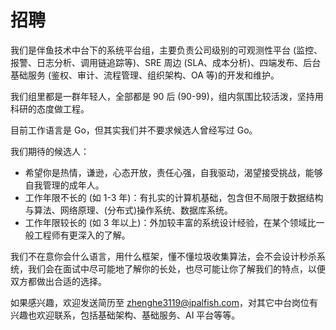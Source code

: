# 招聘

我们是伴鱼技术中台下的系统平台组，主要负责公司级别的可观测性平台 (监控、报警、日志分析、调用链追踪等)、SRE 周边 (SLA、成本分析)、四端发布、后台基础服务 (鉴权、审计、流程管理、组织架构、OA 等)的开发和维护。

我们组里都是一群年轻人，全部都是 90 后 (90-99)，组内氛围比较活泼，坚持用科研的态度做工程。

目前工作语言是 Go，但其实我们并不要求候选人曾经写过 Go。


我们期待的候选人：

* 希望你是热情，谦逊，心态开放，责任心强，自我驱动，渴望接受挑战，能够自我管理的成年人。
* 工作年限不长的 (如 1-3 年)：有扎实的计算机基础，包含但不局限于数据结构与算法、网络原理、(分布式)操作系统、数据库系统。
* 工作年限较长的 (如 3 年以上)：外加较丰富的系统设计经验，在某个领域比一般工程师有更深入的了解。

我们不在意你会什么语言，用什么框架，懂不懂垃圾收集算法，会不会设计秒杀系统，我们会在面试中尽可能地了解你的长处，也尽可能让你了解我们的特点，以便双方都做出合适的选择。

如果感兴趣，欢迎发送简历至 zhenghe3119@ipalfish.com，对其它中台岗位有兴趣也欢迎联系，包括基础架构、基础服务、AI 平台等等。
